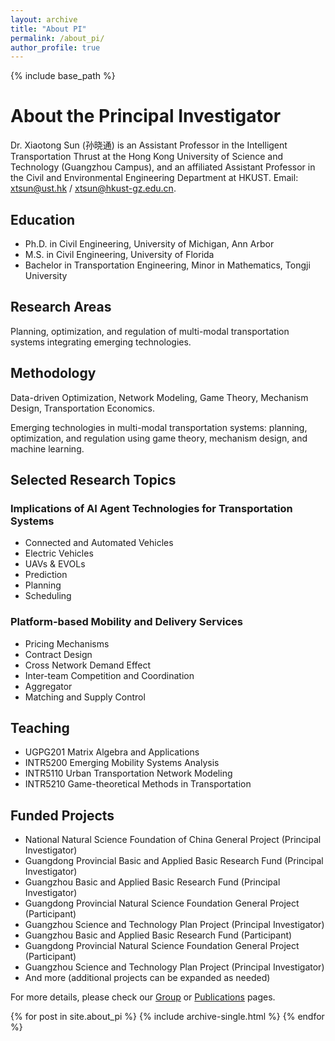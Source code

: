 ```yaml
---
layout: archive  
title: "About PI"
permalink: /about_pi/
author_profile: true
---
```


{% include base_path %}

# About the Principal Investigator

Dr. Xiaotong Sun (孙晓通) is an Assistant Professor in the Intelligent Transportation Thrust at the Hong Kong University of Science and Technology (Guangzhou Campus), and an affiliated Assistant Professor in the Civil and Environmental Engineering Department at HKUST. Email: xtsun@ust.hk / xtsun@hkust-gz.edu.cn.

## Education
- Ph.D. in Civil Engineering, University of Michigan, Ann Arbor
- M.S. in Civil Engineering, University of Florida
- Bachelor in Transportation Engineering, Minor in Mathematics, Tongji University

## Research Areas
Planning, optimization, and regulation of multi-modal transportation systems integrating emerging technologies.

## Methodology
Data-driven Optimization, Network Modeling, Game Theory, Mechanism Design, Transportation Economics.

Emerging technologies in multi-modal transportation systems: planning, optimization, and regulation using game theory, mechanism design, and machine learning.

## Selected Research Topics
### Implications of AI Agent Technologies for Transportation Systems
- Connected and Automated Vehicles
- Electric Vehicles
- UAVs & EVOLs
- Prediction
- Planning
- Scheduling

### Platform-based Mobility and Delivery Services
- Pricing Mechanisms
- Contract Design
- Cross Network Demand Effect
- Inter-team Competition and Coordination
- Aggregator
- Matching and Supply Control

## Teaching
- UGPG201 Matrix Algebra and Applications
- INTR5200 Emerging Mobility Systems Analysis
- INTR5110 Urban Transportation Network Modeling
- INTR5210 Game-theoretical Methods in Transportation

## Funded Projects
- National Natural Science Foundation of China General Project (Principal Investigator)
- Guangdong Provincial Basic and Applied Basic Research Fund (Principal Investigator)
- Guangzhou Basic and Applied Basic Research Fund (Principal Investigator)
- Guangdong Provincial Natural Science Foundation General Project (Participant)
- Guangzhou Science and Technology Plan Project (Principal Investigator)
- Guangzhou Basic and Applied Basic Research Fund (Participant)
- Guangdong Provincial Natural Science Foundation General Project (Participant)
- Guangzhou Science and Technology Plan Project (Principal Investigator)
- And more (additional projects can be expanded as needed)

For more details, please check our [Group](/group/) or [Publications](/publications/) pages.

{% for post in site.about_pi %}
  {% include archive-single.html %}
{% endfor %}
